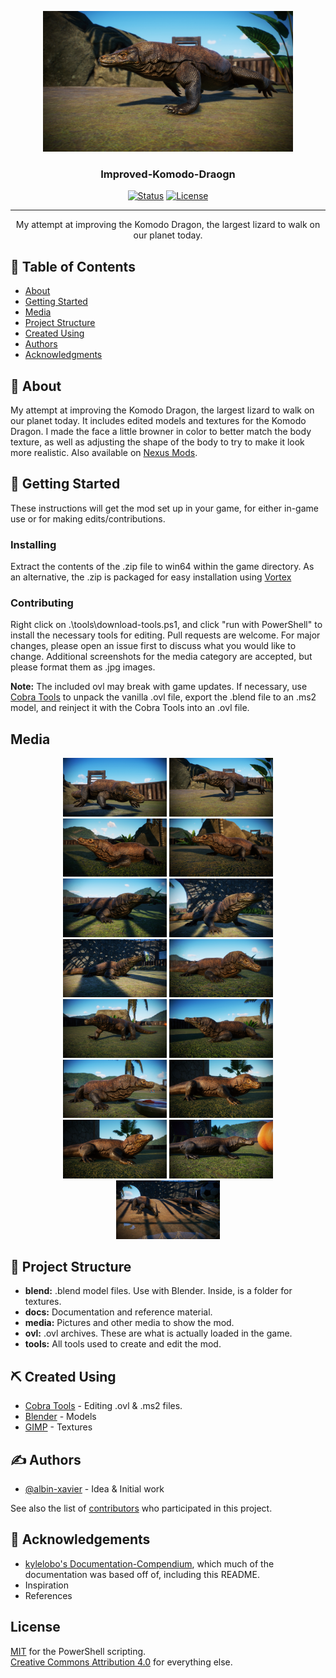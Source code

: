 <p align="center">
  <a href="/README.md" rel="noopener">
 <img width=400px height=auto src="./media/komodo-dragon-2.jpg" alt="Project cover image"></a>
</p>

<h3 align="center">Improved-Komodo-Draogn</h3>

<div align="center">

  [![Status](https://img.shields.io/badge/status-active-success.svg)](/README.md) 
  [![License](https://img.shields.io/badge/license-CC--BY--4.0-blue)](/LICENSE)

</div>

---

<p align="center"> My attempt at improving the Komodo Dragon, the largest lizard to walk on our planet today.
    <br> 
</p>

## 📝 Table of Contents
- [About](#about)
- [Getting Started](#getting_started)
- [Media](#media)
- [Project Structure](#project_structure)
- [Created Using](#created_using)
- [Authors](#authors)
- [Acknowledgments](#acknowledgement)

## 🧐 About <a name = "about"></a>
My attempt at improving the Komodo Dragon, the largest lizard to walk on our planet today. It includes edited models and textures for the Komodo Dragon. I made the face a little browner in color to better match the body texture, as well as adjusting the shape of the body to try to make it look more realistic. Also available on [Nexus Mods](https://www.nexusmods.com/planetzoo/mods/1187).

## 🏁 Getting Started <a name = "getting_started"></a>
These instructions will get the mod set up in your game, for either in-game use or for making edits/contributions.

### Installing
Extract the contents of the .zip file to win64 within the game directory. As an alternative, the .zip is packaged for easy installation using [Vortex](https://www.nexusmods.com/about/vortex/)

### Contributing
Right click on .\tools\download-tools.ps1, and click "run with PowerShell" to install the necessary tools for editing.
Pull requests are welcome. For major changes, please open an issue first to discuss what you would like to change.
Additional screenshots for the media category are accepted, but please format them as .jpg images.

**Note:** The included ovl may break with game updates. If necessary, use [Cobra Tools](https://github.com/OpenNaja/cobra-tools) to unpack the vanilla .ovl file, export the .blend file to an .ms2 model, and reinject it with the Cobra Tools into an .ovl file.

## Media <a name = "media"></a>

<div style="text-align: center;">
<img src=./media/komodo-dragon-1.jpg width="33%" height="auto">
<img src=./media/komodo-dragon-2.jpg width="33%" height="auto">
<img src=./media/komodo-dragon-3.jpg width="33%" height="auto">
<img src=./media/komodo-dragon-4.jpg width="33%" height="auto">
<img src=./media/komodo-dragon-5.jpg width="33%" height="auto">
<img src=./media/komodo-dragon-6.jpg width="33%" height="auto">
<img src=./media/komodo-dragon-7.jpg width="33%" height="auto">
<img src=./media/komodo-dragon-8.jpg width="33%" height="auto">
<img src=./media/komodo-dragon-9.jpg width="33%" height="auto">
<img src=./media/komodo-dragon-10.jpg width="33%" height="auto">
<img src=./media/komodo-dragon-11.jpg width="33%" height="auto">
<img src=./media/komodo-dragon-12.jpg width="33%" height="auto">
<img src=./media/komodo-dragon-13.jpg width="33%" height="auto">
<img src=./media/komodo-dragon-14.jpg width="33%" height="auto">
<img src=./media/komodo-dragon-15.jpg width="33%" height="auto">
</div>

## 📁 Project Structure <a name = "project_structure"></a>
- **blend:** .blend model files. Use with Blender. Inside, is a folder for textures.
- **docs:** Documentation and reference material.
- **media:** Pictures and other media to show the mod.
- **ovl:** .ovl archives. These are what is actually loaded in the game.
- **tools:** All tools used to create and edit the mod.

## ⛏️ Created Using <a name = "created_using"></a>
- [Cobra Tools](https://github.com/OpenNaja/cobra-tools) - Editing .ovl & .ms2 files.
- [Blender](https://www.blender.org/) - Models
- [GIMP](https://www.gimp.org/) - Textures

## ✍️ Authors <a name = "authors"></a>
- [@albin-xavier](https://github.com/Albin-Xavier) - Idea & Initial work

See also the list of [contributors](https://github.com/Albin-Xavier/Template-Repo-Cobra/contributors) who participated in this project.

## 🎉 Acknowledgements <a name = "acknowledgement"></a>
- [kylelobo's Documentation-Compendium](https://github.com/kylelobo/The-Documentation-Compendium), which much of the documentation was based off of, including this README.
- Inspiration
- References

## License
[MIT](https://choosealicense.com/licenses/mit/) for the PowerShell scripting.\
[Creative Commons Attribution 4.0](https://choosealicense.com/licenses/cc-by-4.0/) for everything else.
